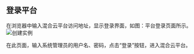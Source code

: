 ## 登录平台
在浏览器中输入混合云平台访问地址，显示登录界面，如图：平台登录页面所示。
![创建实例](https://github.com/yangwla/cn/blob/patch-5/image/JD%20Cloud%20DRS/login.png)

在此页面，输入系统管理员的用户名、密码，点击“登录”按钮，进入混合云平台。
